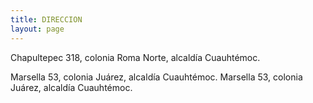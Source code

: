 ```yaml
---
title: DIRECCION 
layout: page
---
```

Chapultepec 318, colonia Roma Norte, alcaldía Cuauhtémoc.

Marsella 53, colonia Juárez, alcaldía Cuauhtémoc.
Marsella 53, colonia Juárez, alcaldía Cuauhtémoc.
